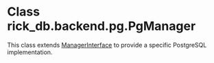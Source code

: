 # Class rick_db.backend.pg.**PgManager**

This class extends [ManagerInterface](managerinterface.md) to provide a specific PostgreSQL implementation.  
